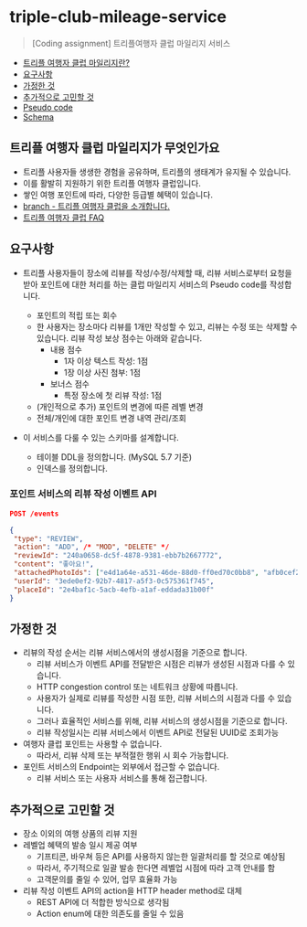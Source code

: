 # triple-club-mileage-service

> [Coding assignment] 트리플여행자 클럽 마일리지 서비스

- [트리플 여행자 클럽 마일리지란?](##트리플-여행자-클럽-마일리지가-무엇인가요)
- [요구사항](##요구사항)
- [가정한 것](##가정한-것)
- [추가적으로 고민할 것](##추가적으로-고민할-것)
- [Pseudo code](pseudo/)
- [Schema](schema.sql)

## 트리플 여행자 클럽 마일리지가 무엇인가요

- 트리플 사용자들 생생한 경험을 공유하며, 트리플의 생태계가 유지될 수 있습니다.
- 이를 활발히 지원하기 위한 트리플 여행자 클럽입니다.
- 쌓인 여행 포인트에 따라, 다양한 등급별 혜택이 있습니다.
- [branch - 트리플 여행자 클럽을 소개합니다.](https://brunch.co.kr/@triple/123)
- [트리플 여행자 클럽 FAQ](https://triple.guide/pages/mileage-faq.html)

## 요구사항

- 트리플 사용자들이 장소에 리뷰를 작성/수정/삭제할 때, 리뷰 서비스로부터 요청을 받아 포인트에 대한 처리를 하는 클럽 마일리지 서비스의 Pseudo code를 작성합니다.
  - 포인트의 적립 또는 회수
  - 한 사용자는 장소마다 리뷰를 1개만 작성할 수 있고, 리뷰는 수정 또는 삭제할 수 있습니다. 리뷰 작성 보상 점수는 아래와 같습니다.
    - 내용 점수
      - 1자 이상 텍스트 작성: 1점
      - 1장 이상 사진 첨부: 1점
    - 보너스 점수
      - 특정 장소에 첫 리뷰 작성: 1점
  - (개인적으로 추가) 포인트의 변경에 따른 레벨 변경
  - 전체/개인에 대한 포인트 변경 내역 관리/조회  
  
- 이 서비스를 다룰 수 있는 스키마를 설계합니다.
  - 테이블 DDL을 정의합니다. (MySQL 5.7 기준)
  - 인덱스를 정의합니다.

### 포인트 서비스의 리뷰 작성 이벤트 API
```json
POST /events

{
 "type": "REVIEW",
 "action": "ADD", /* "MOD", "DELETE" */
 "reviewId": "240a0658-dc5f-4878-9381-ebb7b2667772",
 "content": "좋아요!",
 "attachedPhotoIds": ["e4d1a64e-a531-46de-88d0-ff0ed70c0bb8", "afb0cef2-851d-4a50-bb07-9cc15cbdc332"],
 "userId": "3ede0ef2-92b7-4817-a5f3-0c575361f745",
 "placeId": "2e4baf1c-5acb-4efb-a1af-eddada31b00f"
}
```

## 가정한 것

- 리뷰의 작성 순서는 리뷰 서비스에서의 생성시점을 기준으로 합니다.
  - 리뷰 서비스가 이벤트 API를 전달받은 시점은 리뷰가 생성된 시점과 다를 수 있습니다.
  - HTTP congestion control 또는 네트워크 상황에 따릅니다.
  - 사용자가 실제로 리뷰를 작성한 시점 또한, 리뷰 서비스의 시점과 다를 수 있습니다.
  - 그러나 효율적인 서비스를 위해, 리뷰 서비스의 생성시점을 기준으로 합니다.
  - 리뷰 작성일시는 리뷰 서비스에서 이벤트 API로 전달된 UUID로 조회가능
- 여행자 클럽 포인트는 사용할 수 없습니다.
  - 따라서, 리뷰 삭제 또는 부적절한 행위 시 회수 가능합니다.  
- 포인트 서비스의 Endpoint는 외부에서 접근할 수 없습니다.
  - 리뷰 서비스 또는 사용자 서비스를 통해 접근합니다.

## 추가적으로 고민할 것

- 장소 이외의 여행 상품의 리뷰 지원
- 레벨업 혜택의 발송 일시 제공 여부
  - 기프티콘, 바우쳐 등은 API를 사용하지 않는한 일괄처리를 할 것으로 예상됨
  - 따라서, 주기적으로 일괄 발송 한다면 레벨업 시점에 따라 고객 안내를 함
  - 고객문의를 줄일 수 있어, 업무 효율화 가능
- 리뷰 작성 이벤트 API의 action을 HTTP header method로 대체
  - REST API에 더 적합한 방식으로 생각됨
  - Action enum에 대한 의존도를 줄일 수 있음
